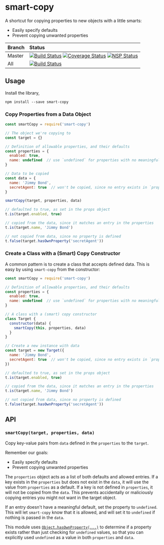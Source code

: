 # smart-copy

A shortcut for copying properties to new objects with a little smarts:

- Easily specify defaults
- Prevent copying unwanted properties

Branch | Status
------ | :-------------------------------------------------------------------------------------------------------------------------------------------------------------------------------------------------------------------------------------------------------------------------------------------------------------------------------------------------------------------------------------------------------------------------------------------------------------------------------------
Master | [![Build Status](https://travis-ci.org/ecowden/smart-copy.png?branch=master)](https://travis-ci.org/ecowden/smart-copy) [![Coverage Status](https://coveralls.io/repos/github/ecowden/smart-copy/badge.svg?branch=master)](https://coveralls.io/github/ecowden/smart-copy?branch=master) [![NSP Status](https://nodesecurity.io/orgs/ecowden/projects/161d459d-c5b8-482b-8c04-d1f4c51e1edb/badge)](https://nodesecurity.io/orgs/ecowden/projects/161d459d-c5b8-482b-8c04-d1f4c51e1edb) | g
All    | [![Build Status](https://travis-ci.org/ecowden/smart-copy.png)](https://travis-ci.org/ecowden/smart-copy)

## Usage

Install the library,

```
npm install --save smart-copy
```

### Copy Properties from a Data Object

```javascript
const smartCopy = require('smart-copy')

// The object we're copying to
const target = {}

// Definition of allowable properties, and their defaults
const properties = {
  enabled: true,
  name: undefined  // use `undefined` for properties with no meaningful default
}

// Data to be copied
const data = {
  name: 'Jimmy Bond',
  secretAgent: true  // won't be copied, since no entry exists in `properties`
}

smartCopy(target, properties, data)

// defaulted to true, as set in the props object
t.is(target.enabled, true)

// copied from the data, since it matches an entry in the properties
t.is(target.name, 'Jimmy Bond')

// not copied from data, since no property is defined
t.false(target.hasOwnProperty('secretAgent'))
```

### Create a Class with a (Smart) Copy Constructor

A common pattern is to create a class that accepts defined data. This is easy by using `smart-copy` from the constructor:

```javascript
const smartCopy = require('smart-copy')

// Definition of allowable properties, and their defaults
const properties = {
  enabled: true,
  name: undefined  // use `undefined` for properties with no meaningful default
}

// A class with a (smart) copy constructor
class Target {
  constructor(data) {
    smartCopy(this, properties, data)
  }
}

// Create a new instance with data
const target = new Target({
  name: 'Jimmy Bond',
  secretAgent: true  // won't be copied, since no entry exists in `properties`
})

// defaulted to true, as set in the props object
t.is(target.enabled, true)

// copied from the data, since it matches an entry in the properties
t.is(target.name, 'Jimmy Bond')

// not copied from data, since no property is defined
t.false(target.hasOwnProperty('secretAgent'))
```

## API

### `smartCopy(target, properties, data)`

Copy key-value pairs from `data` defined in the `properties` to the `target`.

Remember our goals:

- Easily specify defaults
- Prevent copying unwanted properties

The `properties` object acts as a list of both defaults and allowed entries. If a key exists in the `properties` but does not exist in the `data`, it will use the value from `properties` as a default. If a key is not defined in `properties`, it will not be copied from the `data`. This prevents accidentally or maliciously copying entries you might not want in the target object.

If an entry doesn't have a meaningful default, set the property to `undefined`. This will let `smart-copy` know that it is allowed, and will set it to `undefined` if nothing is passed in the `data`.

This module uses [`Object.hasOwnProperty(...)`](https://developer.mozilla.org/en-US/docs/Web/JavaScript/Reference/Global_Objects/Object/hasOwnProperty) to determine if a property exists rather than just checking for `undefined` values, so that you can explicitly used `undefined` as a value in both `properties` and `data`.

